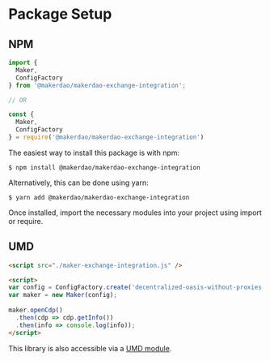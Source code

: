 # Package Setup

## NPM 

```javascript
import {
  Maker,
  ConfigFactory
} from '@makerdao/makerdao-exchange-integration';

// OR

const {
  Maker,
  ConfigFactory
} = require('@makerdao/makerdao-exchange-integration')
```

The easiest way to install this package is with npm:

`$ npm install @makerdao/makerdao-exchange-integration`

Alternatively, this can be done using yarn:

`$ yarn add @makerdao/makerdao-exchange-integration`

Once installed, import the necessary modules into your project using import or require.

## UMD

```html
<script src="./maker-exchange-integration.js" />

<script> 
var config = ConfigFactory.create('decentralized-oasis-without-proxies');
var maker = new Maker(config);
		
maker.openCdp()
  .then(cdp => cdp.getInfo())
  .then(info => console.log(info));	
</script>
```

This library is also accessible via a [UMD module](https://github.com/umdjs/umd).